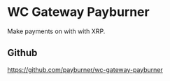 # WC Gateway Payburner

Make payments on with with XRP.

## Github

https://github.com/payburner/wc-gateway-payburner

 